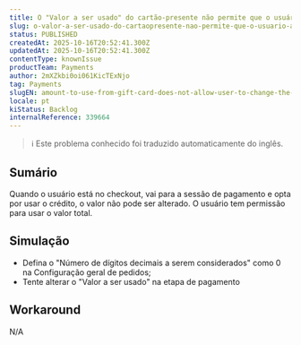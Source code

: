 ```yaml
---
title: O "Valor a ser usado" do cartão-presente não permite que o usuário altere o valor quando a moeda não tem decimais
slug: o-valor-a-ser-usado-do-cartaopresente-nao-permite-que-o-usuario-altere-o-valor-quando-a-moeda-nao-tem-decimais
status: PUBLISHED
createdAt: 2025-10-16T20:52:41.300Z
updatedAt: 2025-10-16T20:52:41.300Z
contentType: knownIssue
productTeam: Payments
author: 2mXZkbi0oi061KicTExNjo
tag: Payments
slugEN: amount-to-use-from-gift-card-does-not-allow-user-to-change-the-value-when-the-currency-doesnt-have-decimals
locale: pt
kiStatus: Backlog
internalReference: 339664
---
```


>ℹ️ Este problema conhecido foi traduzido automaticamente do inglês.

## Sumário


Quando o usuário está no checkout, vai para a sessão de pagamento e opta por usar o crédito, o valor não pode ser alterado. O usuário tem permissão para usar o valor total.
## Simulação



- Defina o "Número de dígitos decimais a serem considerados" como 0 na Configuração geral de pedidos;
- Tente alterar o "Valor a ser usado" na etapa de pagamento
## Workaround


N/A


